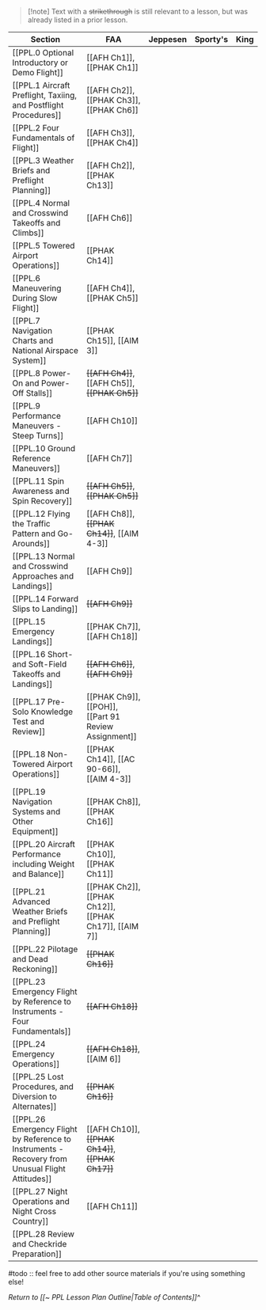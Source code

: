 > [!note] Text with a ~~strikethrough~~ is still relevant to a lesson, but was already listed in a prior lesson.

| Section                                                                                          | FAA                                                   | Jeppesen | Sporty's | King |
| ------------------------------------------------------------------------------------------------ | ----------------------------------------------------- | -------- | -------- | ---- |
| [[PPL.0 Optional Introductory or Demo Flight]]                                                   | [[AFH Ch1]], [[PHAK Ch1]]                             |          |          |      |
| [[PPL.1 Aircraft Preflight, Taxiing, and Postflight Procedures]]                                 | [[AFH Ch2]], [[PHAK Ch3]], [[PHAK Ch6]]               |          |          |      |
| [[PPL.2 Four Fundamentals of Flight]]                                                            | [[AFH Ch3]], [[PHAK Ch4]]                             |          |          |      |
| [[PPL.3 Weather Briefs and Preflight Planning]]                                                  | [[AFH Ch2]], [[PHAK Ch13]]                            |          |          |      |
| [[PPL.4 Normal and Crosswind Takeoffs and Climbs]]                                               | [[AFH Ch6]]                                           |          |          |      |
| [[PPL.5 Towered Airport Operations]]                                                             | [[PHAK Ch14]]                                         |          |          |      |
| [[PPL.6 Maneuvering During Slow Flight]]                                                         | [[AFH Ch4]], [[PHAK Ch5]]                             |          |          |      |
| [[PPL.7 Navigation Charts and National Airspace System]]                                         | [[PHAK Ch15]], [[AIM 3]]                              |          |          |      |
| [[PPL.8 Power-On and Power-Off Stalls]]                                                          | ~~[[AFH Ch4]]~~, [[AFH Ch5]], ~~[[PHAK Ch5]]~~        |          |          |      |
| [[PPL.9 Performance Maneuvers - Steep Turns]]                                                    | [[AFH Ch10]]                                          |          |          |      |
| [[PPL.10 Ground Reference Maneuvers]]                                                            | [[AFH Ch7]]                                           |          |          |      |
| [[PPL.11 Spin Awareness and Spin Recovery]]                                                      | ~~[[AFH Ch5]]~~, ~~[[PHAK Ch5]]~~                     |          |          |      |
| [[PPL.12 Flying the Traffic Pattern and Go-Arounds]]                                             | [[AFH Ch8]], ~~[[PHAK Ch14]]~~, [[AIM 4-3]]           |          |          |      |
| [[PPL.13 Normal and Crosswind Approaches and Landings]]                                          | [[AFH Ch9]]                                           |          |          |      |
| [[PPL.14 Forward Slips to Landing]]                                                              | ~~[[AFH Ch9]]~~                                       |          |          |      |
| [[PPL.15 Emergency Landings]]                                                                    | [[PHAK Ch7]], [[AFH Ch18]]                            |          |          |      |
| [[PPL.16 Short- and Soft-Field Takeoffs and Landings]]                                           | ~~[[AFH Ch6]]~~, ~~[[AFH Ch9]]~~                      |          |          |      |
| [[PPL.17 Pre-Solo Knowledge Test and Review]]                                                    | [[PHAK Ch9]], [[POH]], [[Part 91 Review Assignment]]  |          |          |      |
| [[PPL.18 Non-Towered Airport Operations]]                                                        | [[PHAK Ch14]], [[AC 90-66]], [[AIM 4-3]]              |          |          |      |
| [[PPL.19 Navigation Systems and Other Equipment]]                                                | [[PHAK Ch8]], [[PHAK Ch16]]                           |          |          |      |
| [[PPL.20 Aircraft Performance including Weight and Balance]]                                     | [[PHAK Ch10]], [[PHAK Ch11]]                          |          |          |      |
| [[PPL.21 Advanced Weather Briefs and Preflight Planning]]                                        | [[PHAK Ch2]], [[PHAK Ch12]], [[PHAK Ch17]], [[AIM 7]] |          |          |      |
| [[PPL.22 Pilotage and Dead Reckoning]]                                                           | ~~[[PHAK Ch16]]~~                                     |          |          |      |
| [[PPL.23 Emergency Flight by Reference to Instruments - Four Fundamentals]]                      | ~~[[AFH Ch18]]~~                                      |          |          |      |
| [[PPL.24 Emergency Operations]]                                                                  | ~~[[AFH Ch18]]~~, [[AIM 6]]                           |          |          |      |
| [[PPL.25 Lost Procedures, and Diversion to Alternates]]                                          | ~~[[PHAK Ch16]]~~                                     |          |          |      |
| [[PPL.26 Emergency Flight by Reference to Instruments - Recovery from Unusual Flight Attitudes]] | [[AFH Ch10]], ~~[[PHAK Ch14]]~~, ~~[[PHAK Ch17]]~~    |          |          |      |
| [[PPL.27 Night Operations and Night Cross Country]]                                              | [[AFH Ch11]]                                          |          |          |      |
| [[PPL.28 Review and Checkride Preparation]]                                                      |                                                       |          |          |      |

#todo :: feel free to add other source materials if you're using something else!

*Return to [[~ PPL Lesson Plan Outline|Table of Contents]]^*